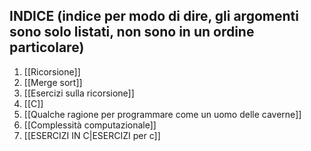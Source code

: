 ## INDICE (indice per modo di dire, gli argomenti sono solo listati, non sono in un ordine particolare)
1. [[Ricorsione]]
2. [[Merge sort]]
3. [[Esercizi sulla ricorsione]]
4. [[C]]
5. [[Qualche ragione per programmare come un uomo delle caverne]]
6. [[Complessità computazionale]]
7. [[ESERCIZI IN C|ESERCIZI per c]]
